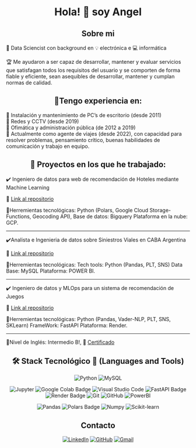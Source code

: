 <div align="center">
  <h1>Hola! 👋 soy Angel</h1>
</div>
<div align="center">
<h2>Sobre mi</h2> 
</div>

🚀 Data Sciencist con background en 💡 electrónica e 💻 informática

🏆 Me ayudaron a ser capaz de desarrollar, mantener y evaluar servicios que satisfagan todos los requisitos del usuario y se comporten de forma fiable y eficiente, sean asequibles de desarrollar, mantener y cumplan normas de calidad.

<div align="center">
<h2>🚩Tengo experiencia en:</h2> 
</div>

<p> 📌 Instalación y mantenimiento de PC’s de escritorio (desde 2011) <br>
📌 Redes y CCTV (desde 2019) <br>
📌 Ofimática y administración pública (de 2012 a 2019)<br>
📌 Actualmente como agente de viajes (desde 2022), con capacidad para resolver problemas, pensamiento crítico, buenas habilidades de comunicación y trabajo en equipo.<p/>

<div align="center">
<h2>💼 Proyectos en los que he trabajado:</h2> 
</div>

✔️ Ingeniero de datos para web de recomendación de Hoteles mediante Machine Learning

 📎 [Link al repositorio](https://github.com/PrietoPy/PF_Google-YELP_Hotel)

🔧Herremientas tecnológicas: Python (Polars, Google Cloud Storage-Functions, Geocoding API), Base de datos: Bigquery Plataforma en la nube: GCP.<p/>

<hr>

✔️Analista e Ingenieria de datos sobre Siniestros Viales en CABA Argentina

 📎 [Link al repositorio](https://github.com/PrietoPy/PI_DA-PT)

 🔧Herremientas tecnológicas: Tech tools: Python (Pandas, PLT, SNS) Data Base: MySQL Plataforma: POWER BI.

<hr>

✔️ Ingeniero de datos y MLOps para un sistema de recomendación de Juegos

 📎 [Link al repositorio](https://github.com/PrietoPy/PI_ML_OPS-PT)

 🔧Herremientas tecnológicas: Python (Pandas, Vader-NLP, PLT, SNS, SKLearn) FrameWork: FastAPI Plataforma: Render.

<hr>

💬Nivel de Inglés: Intermedio B!, 
 📎  [Certificado](https://cert.efset.org/Sm15Js)

<div align="center">
<h2> 🛠 Stack Tecnológico 💼 (Languages and Tools)</h2>

![Python](https://img.shields.io/badge/Python-3776AB?style=flat&logo=python&logoColor=white)
![MySQL](https://img.shields.io/badge/MySQL-4479A1?style=flat-square&logo=MySQL&logoColor=white)

![Jupyter](https://img.shields.io/badge/Jupyter-F37626?style=flat-square&logo=Jupyter&logoColor=white)
![Google Colab Badge](https://img.shields.io/badge/Google%20Colab-F9AB00?logo=googlecolab&logoColor=fff&style=flat)
![Visual Studio Code](https://img.shields.io/badge/Visual%20Studio%20Code-007ACC?style=flat-square&logo=visual-studio-code&logoColor=white)
![FastAPI Badge](https://img.shields.io/badge/FastAPI-009688?logo=fastapi&logoColor=fff&style=flat)
![Render Badge](https://img.shields.io/badge/Render-46E3B7?logo=render&logoColor=000&style=flat)
![Git](https://img.shields.io/badge/Git-F05032?style=flat-square&logo=git&logoColor=white)
![GitHub](https://img.shields.io/badge/GitHub-181717?style=flat-square&logo=github&logoColor=white)
![PowerBI](https://img.shields.io/badge/PowerBI-F2C811?style=flat-square&logo=PowerBI&logoColor=white)

![Pandas](https://img.shields.io/badge/Pandas-150458?style=flat-square&logo=pandas&logoColor=white)
![Polars Badge](https://img.shields.io/badge/Polars-CD792C?logo=polars&logoColor=fff&style=flat)
![Numpy](https://img.shields.io/badge/Numpy-013243?style=flat-square&logo=Numpy&logoColor=white)
![Scikit-learn](https://img.shields.io/badge/ScikitLearn-F7931E?style=flat-square&logo=Scikit-learn&logoColor=white)

</div>
<div align="center">
<h2> Contacto</h2>

[![LinkedIn](https://img.shields.io/badge/linkedin-%231DA1F2.svg?style=for-the-badge&logo=linkedin&logoColor=white)](https://www.linkedin.com/in/angelprieto92/)
[![GitHub](https://img.shields.io/badge/github-%2300acee.svg?color=181717&style=for-the-badge&logo=github&logoColor=white)](https://github.com/PrietoPy)
[![Gmail](https://img.shields.io/badge/gmail-%2300acee.svg?color=EA4335&style=for-the-badge&logo=gmail&logoColor=white)](mailto:angelprieto92@gmail.com)
